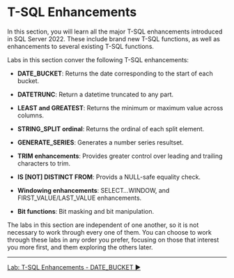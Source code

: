 ﻿# T-SQL Enhancements

In this section, you will learn all the major T-SQL enhancements introduced in SQL Server 2022. These include brand new T-SQL functions, as well as enhancements to several existing T-SQL functions.

Labs in this section conver the following T-SQL enhancements:

- **DATE_BUCKET**: Returns the date corresponding to the start of each bucket.

- **DATETRUNC**: Return a datetime truncated to any part.

- **LEAST and GREATEST**: Returns the minimum or maximum value across columns.

- **STRING_SPLIT ordinal**: Returns the ordinal of each split element.

- **GENERATE_SERIES**: Generates a number series resultset.

- **TRIM enhancements**: Provides greater control over leading and trailing characters to trim.

- **IS [NOT] DISTINCT FROM**: Provids a NULL-safe equality check.

- **Windowing enhancements**: SELECT…WINDOW, and FIRST_VALUE/LAST_VALUE enhancements.

- **Bit functions**: Bit masking and bit manipulation.

The labs in this section are independent of one another, so it is not necessary to work through every one of them. You can choose to work through these labs in any order you prefer, focusing on those that interest you more first, and them exploring the others later.

___

[Lab: T-SQL Enhancements - DATE_BUCKET ▶](https://github.com/lennilobel/sql2022-workshop-hol/blob/main/HOL/1.%20T-SQL%20Enhancements/1.%20DATE_BUCKET.md)

